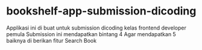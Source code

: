 # bookshelf-app-submission-dicoding
Applikasi ini di buat untuk submission dicoding kelas frontend developer pemula
Submission ini mendapatkan bintang 4
Agar mendapatkan 5 baiknya di berikan fitur Search Book
